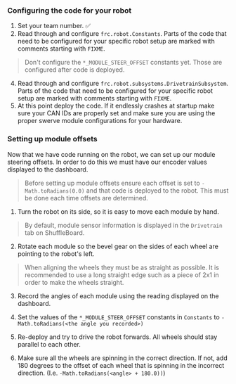 ### Configuring the code for your robot

1. Set your team number. ✅
2. Read through and configure `frc.robot.Constants`. Parts of the code that need to be configured for your specific
robot setup are marked with comments starting with `FIXME`.
> Don't configure the `*_MODULE_STEER_OFFSET` constants yet. Those are configured after code is deployed.
4. Read through and configure `frc.robot.subsystems.DrivetrainSubsystem`. Parts of the code that need to be configured
for your specific robot setup are marked with comments starting with `FIXME`.
5. At this point deploy the code. If it endlessly crashes at startup make sure your CAN IDs are properly set and make
sure you are using the proper swerve module configurations for your hardware.

### Setting up module offsets

Now that we have code running on the robot, we can set up our module steering offsets. In order to do this we must have
our encoder values displayed to the dashboard.

> Before setting up module offsets ensure each offset is set to `-Math.toRadians(0.0)` and that code is deployed to the
> robot. This must be done each time offsets are determined.

1. Turn the robot on its side, so it is easy to move each module by hand.

> By default, module sensor information is displayed in the `Drivetrain` tab on ShuffleBoard.

2. Rotate each module so the bevel gear on the sides of each wheel are pointing to the robot's left.
> When aligning the wheels they must be as straight as possible. It is recommended to use a long straight edge such as
> a piece of 2x1 in order to make the wheels straight.

3. Record the angles of each module using the reading displayed on the dashboard.

4. Set the values of the `*_MODULE_STEER_OFFSET` constants in `Constants` to `-Math.toRadians(<the angle you recorded>)`
5. Re-deploy and try to drive the robot forwards. All wheels should stay parallel to each other.
6. Make sure all the wheels are spinning in the correct direction. If not, add 180 degrees to the offset of each wheel 
that is spinning in the incorrect direction. (I.e. `-Math.toRadians(<angle> + 180.0))`)
